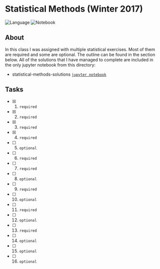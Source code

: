 # Statistical Methods (Winter 2017)
![Language](https://img.shields.io/badge/python-v3.6.3-blue.svg)
![Notebook](https://img.shields.io/badge/jupyter-v5.2.1-orange.svg)

## About

In this class I was assigned with multiple statistical exercises. Most of them are required and some are optional. The outline can be found in the section below. All of the solutions that I have managed to complete are included in the only jupyter notebook from this directory:

- statistical-methods-solutions [`jupyter notebook`](statistical-methods-solutions.ipynb)

## Tasks

- [x] 1. `required`
- [x] 2. `required`
- [x] 3. `required`
- [x] 4. `required`
- [ ] 5. `optional`
- [ ] 6. `required`
- [ ] 7. `required`
- [ ] 8. `optional`
- [ ] 9. `required`
- [ ] 10. `optional`
- [ ] 11. `required`
- [ ] 12. `optional`
- [ ] 13. `required`
- [ ] 14. `optional`
- [ ] 15. `optional`
- [ ] 16. `optional`
